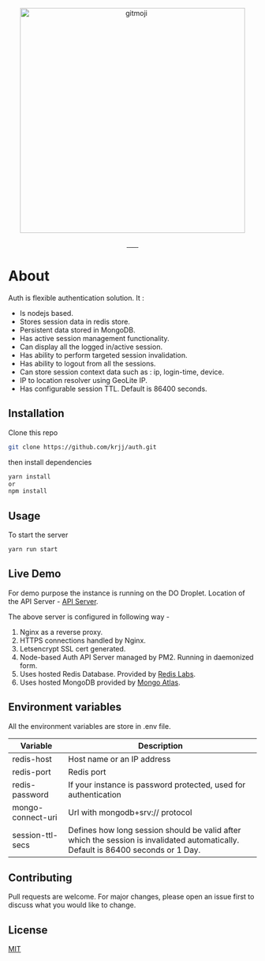 <p align="center">
	<a href="https://gitmoji.carloscuesta.me">
		<img src="https://shipwaves.kshitij-jamdade.ml/images/logo.png" width="456" alt="gitmoji">
	</a>
</p>

<p align="center">
   <a href="">
		<img src="https://img.shields.io/github/last-commit/krjj/auth.svg" alt="">
	</a>
  <a href="">
		<img src="https://img.shields.io/github/commit-activity/m/krjj/auth.svg" alt="">
	</a>
  <a href="">
		<img src="https://img.shields.io/github/issues/krjj/auth.svg" alt="">
	</a>
  <a href="">
		<img src="https://img.shields.io/github/issues-closed-raw/krjj/auth.svg" alt="">
	</a>
  <a href="">
		<img src="https://img.shields.io/badge/license-MIT-green.svg" alt="">
	</a>
  <a href="">
		<img src="https://img.shields.io/github/forks/krjj/auth.svg?style=social" alt="">
	</a>
  <a href="">
		<img src="https://img.shields.io/github/stars/krjj/auth.svg?style=social" alt="">
	</a>
  <a href=">
		<img src="https://img.shields.io/github/watchers/krjj/auth.svg?style=social" alt="">
	</a>
</p>
                                                                                       
                                                                                       
                                                                                       
                                                                                       




# About

Auth is flexible authentication solution. It : 

- Is nodejs based.
- Stores session data in redis store.
- Persistent data stored in MongoDB.
- Has active session management functionality.
- Can display all the logged in/active session.
- Has ability to perform targeted session invalidation.
- Has ability to logout from all the sessions.
- Can store session context data such as : ip, login-time, device.
- IP to location resolver using GeoLite IP.
- Has configurable session TTL. Default is 86400 seconds.

## Installation

Clone this repo

```bash
git clone https://github.com/krjj/auth.git
```

then install dependencies

```bash
yarn install 
or
npm install
```


## Usage

To start the server

```bash
yarn run start
```

## Live Demo

For demo purpose the instance is running on the DO Droplet.
Location of the API Server - [API Server](https://api.kshitij-jamdade.ml).

The above server is configured in following way - 
1. Nginx as a reverse proxy.
2. HTTPS connections handled by Nginx.
3. Letsencrypt SSL cert generated.
4. Node-based Auth API Server managed by PM2. Running in daemonized form.
5. Uses hosted Redis Database. Provided by [Redis Labs](https://redislabs.com/).
6. Uses hosted MongoDB provided by [Mongo Atlas](https://www.mongodb.com/cloud/atlas).



## Environment variables

All the environment variables are store in .env file.

| Variable  | Description |
| ------------- | ------------- |
| redis-host  | Host name or an IP address  |
| redis-port  | Redis port  |
| redis-password  | If your instance is password protected, used for authentication   |
| mongo-connect-uri  | Url with mongodb+srv:// protocol  |
| session-ttl-secs | Defines how long session should be valid after which the session is invalidated automatically. Default is 86400 seconds or 1 Day.  |

## Contributing
Pull requests are welcome. For major changes, please open an issue first to discuss what you would like to change.

## License
[MIT](https://choosealicense.com/licenses/mit/)
